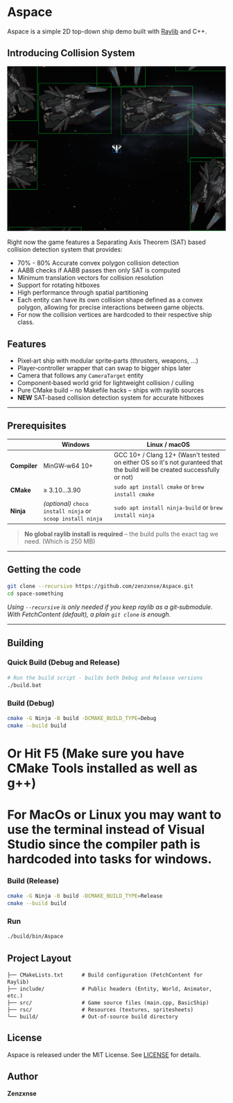 # Aspace

Aspace is a simple 2D top-down ship demo built with [Raylib](https://raylib.com/) and C++.

## Introducing Collision System

![Collision System Demo](rsc/rme/collisionss.png)

Right now the game features a Separating Axis Theorem (SAT) based collision detection system that provides:

- 70% - 80% Accurate convex polygon collision detection
- AABB checks if AABB passes then only SAT is computed
- Minimum translation vectors for collision resolution
- Support for rotating hitboxes
- High performance through spatial partitioning
- Each entity can have its own collision shape defined as a convex polygon, allowing for precise interactions between game objects.
- For now the collision vertices are hardcoded to their respective ship class.


## Features

* Pixel‑art ship with modular sprite‑parts (thrusters, weapons, …)
* Player‑controller wrapper that can swap to bigger ships later
* Camera that follows any `CameraTarget` entity
* Component‑based world grid for lightweight collision / culling
* Pure CMake build – no Makefile hacks – ships with raylib sources
* **NEW** SAT-based collision detection system for accurate hitboxes

---

## Prerequisites

|               | Windows                         | Linux / macOS                    |
|---------------|---------------------------------|----------------------------------|
| **Compiler**  | MinGW‑w64 10+ | GCC 10+ / Clang 12+ (Wasn't tested on either OS so it's not guranteed that the build will be created successfully or not)|
| **CMake**     | ≥ 3.10...3.90                          | `sudo apt install cmake` or `brew install cmake` |
| **Ninja**     | *(optional)* `choco install ninja` or `scoop install ninja`  | `sudo apt install ninja-build` or `brew install ninja` |

> **No global raylib install is required** – the build pulls the exact tag we need. (Which is 250 MB)

---

## Getting the code

```bash
git clone --recursive https://github.com/zenzxnse/Aspace.git
cd space‑something
```

*Using `--recursive` is only needed if you keep raylib as a git‑submodule.
With FetchContent (default), a plain `git clone` is enough.*

---

## Building

### Quick Build (Debug and Release)

```bash
# Run the build script - builds both Debug and Release versions
./build.bat
```

### Build (Debug)

```bash
cmake -G Ninja -B build -DCMAKE_BUILD_TYPE=Debug
cmake --build build
```

# Or Hit F5 (Make sure you have CMake Tools installed as well as g++)
# For MacOs or Linux you may want to use the terminal instead of Visual Studio since the compiler path is hardcoded into tasks for windows.

### Build (Release)

```bash
cmake -G Ninja -B build -DCMAKE_BUILD_TYPE=Release
cmake --build build
```

### Run

```bash
./build/bin/Aspace
```

## Project Layout

```
├── CMakeLists.txt      # Build configuration (FetchContent for Raylib)
├── include/            # Public headers (Entity, World, Animator, etc.)
├── src/                # Game source files (main.cpp, BasicShip)
├── rsc/                # Resources (textures, spritesheets)
└── build/              # Out‑of‑source build directory
```

## License

Aspace is released under the MIT License. See [LICENSE](LICENSE) for details.

## Author

**Zenzxnse**